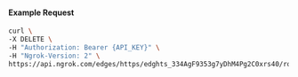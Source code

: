 <!-- Code generated for API Clients. DO NOT EDIT. -->

#### Example Request

```bash
curl \
-X DELETE \
-H "Authorization: Bearer {API_KEY}" \
-H "Ngrok-Version: 2" \
https://api.ngrok.com/edges/https/edghts_334AgF9353g7yDhM4Pg2C0xrs40/routes/edghtsrt_334AgF6YhTkhwVw2cRragSZHezG/response_headers
```
